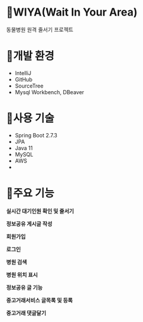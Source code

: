 # 🐶WIYA(Wait In Your Area)
동물병원 원격 줄서기 프로젝트

# 🐯개발 환경
- IntelliJ
- GitHub
- SourceTree
- Mysql Workbench, DBeaver

# 🐷사용 기술
- Spring Boot 2.7.3
- JPA
- Java 11 
- MySQL
- AWS
- 

# 🐻주요 기능
**실시간 대기인원 확인 및 줄서기**

**정보공유 게시글 작성**

**회원가입**

**로그인**

**병원 검색**

**병원 위치 표시**

**정보공유 글 기능**

**중고거래서비스 글목록 및 등록**

**중고거래 댓글달기**
